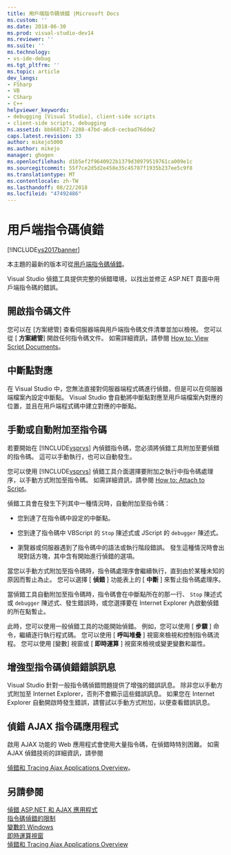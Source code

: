 ```yaml
---
title: 用戶端指令碼偵錯 |Microsoft Docs
ms.custom: ''
ms.date: 2018-06-30
ms.prod: visual-studio-dev14
ms.reviewer: ''
ms.suite: ''
ms.technology:
- vs-ide-debug
ms.tgt_pltfrm: ''
ms.topic: article
dev_langs:
- FSharp
- VB
- CSharp
- C++
helpviewer_keywords:
- debugging [Visual Studio], client-side scripts
- client-side scripts, debugging
ms.assetid: bb668527-2288-47bd-a6c8-cecbad76dde2
caps.latest.revision: 33
author: mikejo5000
ms.author: mikejo
manager: ghogen
ms.openlocfilehash: d1b5ef2f9640922b1379d30979519761ca009e1c
ms.sourcegitcommit: 55f7ce2d5d2e458e35c45787f1935b237ee5c9f8
ms.translationtype: MT
ms.contentlocale: zh-TW
ms.lasthandoff: 08/22/2018
ms.locfileid: "47492486"
---
```

# <a name="client-side-script-debugging"></a>用戶端指令碼偵錯
[!INCLUDE[vs2017banner](../includes/vs2017banner.md)]

本主題的最新的版本可從[用戶端指令碼偵錯](https://docs.microsoft.com/visualstudio/debugger/client-side-script-debugging)。  
  
Visual Studio 偵錯工具提供完整的偵錯環境，以找出並修正 ASP.NET 頁面中用戶端指令碼的錯誤。  
  
## <a name="opening-script-documents"></a>開啟指令碼文件  
 您可以在 [方案總管]  查看伺服器端與用戶端指令碼文件清單並加以檢視。 您可以從 [ **方案總管**] 開啟任何指令碼文件。 如需詳細資訊，請參閱 [How to: View Script Documents](../debugger/how-to-view-script-documents.md)。  
  
## <a name="breakpoint-mapping"></a>中斷點對應  
 在 Visual Studio 中，您無法直接對伺服器端程式碼進行偵錯，但是可以在伺服器端檔案內設定中斷點。 Visual Studio 會自動將中斷點對應至用戶端檔案內對應的位置，並且在用戶端程式碼中建立對應的中斷點。  
  
## <a name="manually-or-automatically-attaching-to-script"></a>手動或自動附加至指令碼  
 若要開始在 [!INCLUDE[vsprvs](../includes/vsprvs-md.md)] 內偵錯指令碼，您必須將偵錯工具附加至要偵錯的指令碼。 這可以手動執行，也可以自動發生。  
  
 您可以使用 [!INCLUDE[vsprvs](../includes/vsprvs-md.md)] 偵錯工具介面選擇要附加之執行中指令碼處理序，以手動方式附加至指令碼。 如需詳細資訊，請參閱 [How to: Attach to Script](../debugger/how-to-attach-to-script.md)。  
  
 偵錯工具會在發生下列其中一種情況時，自動附加至指令碼：  
  
-   您到達了在指令碼中設定的中斷點。  
  
-   您到達了指令碼中 VBScript 的 `Stop` 陳述式或 JScript 的 `debugger` 陳述式。  
  
-   瀏覽器或伺服器遇到了指令碼中的語法或執行階段錯誤。 發生這種情況時會出現對話方塊，其中含有開始進行偵錯的選項。  
  
 當您以手動方式附加至指令碼時，指令碼處理序會繼續執行，直到由於某種未知的原因而暫止為止。 您可以選擇 [ **偵錯** ] 功能表上的 [ **中斷** ] 來暫止指令碼處理序。  
  
 當偵錯工具自動附加至指令碼時，指令碼會在中斷點所在的那一行、 `Stop` 陳述式或 `debugger` 陳述式、發生錯誤時，或您選擇要在 Internet Explorer 內啟動偵錯的所在點暫止。  
  
 此時，您可以使用一般偵錯工具的功能開始偵錯。 例如，您可以使用 [ **步驟** ] 命令，繼續逐行執行程式碼。 您可以使用 [ **呼叫堆疊** ] 視窗來檢視和控制指令碼流程。 您可以使用 [變數] 視窗或 [ **即時運算** ] 視窗來檢視或變更變數和屬性。  
  
## <a name="enhanced-error-messages-for-script-debugging"></a>增強型指令碼偵錯錯誤訊息  
 Visual Studio 針對一般指令碼偵錯問題提供了增強的錯誤訊息。 除非您以手動方式附加至 Internet Explorer，否則不會顯示這些錯誤訊息。 如果您在 Internet Explorer 自動開啟時發生錯誤，請嘗試以手動方式附加，以便查看錯誤訊息。  
  
## <a name="debugging-ajax-script-applications"></a>偵錯 AJAX 指令碼應用程式  
 啟用 AJAX 功能的 Web 應用程式會使用大量指令碼，在偵錯時特別困難。 如需 AJAX 偵錯技術的詳細資訊，請參閱  
  
 [偵錯和 Tracing Ajax Applications Overview](http://msdn.microsoft.com/library/92684ea0-7bb4-4a34-9203-3aa6394ce375)。  
  
## <a name="see-also"></a>另請參閱  
 [偵錯 ASP.NET 和 AJAX 應用程式](../debugger/debugging-aspnet-and-ajax-applications.md)   
 [指令碼偵錯的限制](../debugger/limitations-on-script-debugging.md)   
 [變數的 Windows](http://msdn.microsoft.com/library/ce0a67f6-2502-4b7a-ba45-cc32f8aeba3e)   
 [即時運算視窗](../ide/reference/immediate-window.md)   
 [偵錯和 Tracing Ajax Applications Overview](http://msdn.microsoft.com/library/92684ea0-7bb4-4a34-9203-3aa6394ce375)



